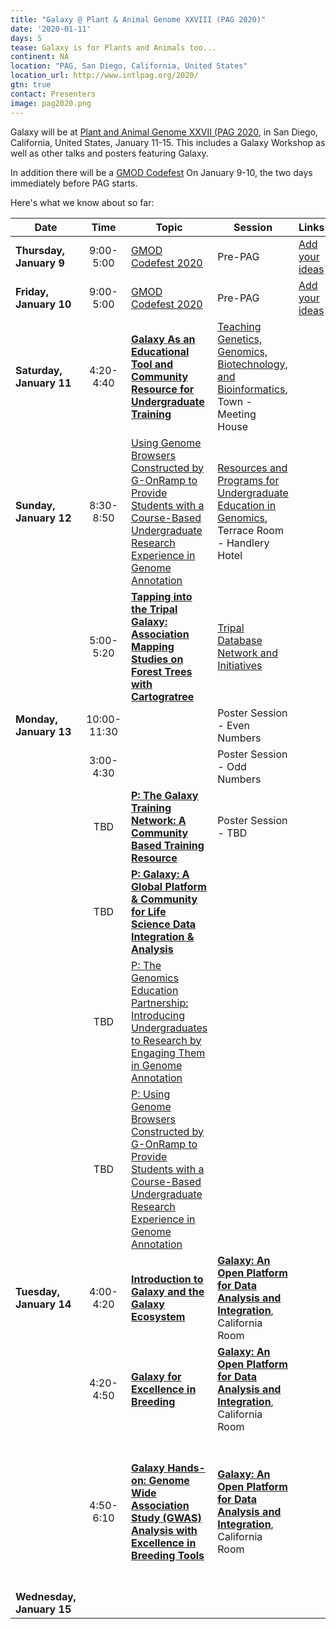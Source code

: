 ```yaml
---
title: "Galaxy @ Plant & Animal Genome XXVIII (PAG 2020)"
date: '2020-01-11'
days: 5
tease: Galaxy is for Plants and Animals too...
continent: NA
location: "PAG, San Diego, California, United States"
location_url: http://www.intlpag.org/2020/
gtn: true
contact: Presenters
image: pag2020.png
---
```


Galaxy will be at [Plant and Animal Genome XXVII (PAG 2020](http://www.intlpag.org/), in San Diego, California, United States, January 11-15. This includes a Galaxy Workshop as well as other talks and posters featuring Galaxy.

In addition there will be a [GMOD Codefest](http://gmod.org/wiki/Codefest_2020) On January 9-10, the two days immediately before PAG starts.

Here's what we know about so far:

| Date | Time | Topic | Session | Links | Contact |
| ---- | :----: | ---- | ---- | ---- | ---- |
| **Thursday, January 9** | 9:00-5:00 | [GMOD Codefest 2020](http://gmod.org/wiki/Codefest_2020) | Pre-PAG | [Add your ideas](https://docs.google.com/document/d/1_CnUW_W4tNyl7lSlihCwZDKT45VQQxcI3I-VgjnC2Dc/edit?usp=sharing) | [Scott Cain](http://gmod.org/wiki/User:Scott), [Dave Clements](/src/people/dave-clements/index.md) |
| **Friday, January 10** | 9:00-5:00 | [GMOD Codefest 2020](http://gmod.org/wiki/Codefest_2020) | Pre-PAG | [Add your ideas](https://docs.google.com/document/d/1_CnUW_W4tNyl7lSlihCwZDKT45VQQxcI3I-VgjnC2Dc/edit?usp=sharing) | [Scott Cain](http://gmod.org/wiki/User:Scott), [Dave Clements](/src/people/dave-clements/index.md) |
| **Saturday, January 11** | 4:20-4:40 | **[Galaxy As an Educational Tool and Community Resource for Undergraduate Training](https://plan.core-apps.com/pag_2020/event/60658e794c2a6d06f3aa20dcfb5fc100)** | [Teaching Genetics, Genomics, Biotechnology, and Bioinformatics](https://plan.core-apps.com/pag_2020/event/680f532f0a26f8c2f8d1736dbb0303c8), Town - Meeting House | | [Mo Heydarian](/src/people/mo-heydarian/index.md) |
| **Sunday, January 12** | 8:30-8:50 | [Using Genome Browsers Constructed by G-OnRamp to Provide Students with a Course-Based Undergraduate Research Experience in Genome Annotation](https://plan.core-apps.com/pag_2020/event/60658e794c2a6d06f3aa20dcfb6074c8) | [Resources and Programs for Undergraduate Education in Genomics](https://plan.core-apps.com/pag_2020/event/680f532f0a26f8c2f8d1736dbb03ffae), Terrace Room - Handlery Hotel | | [Wilson Leung](https://biology.wustl.edu/people/wilson-leung) | 
| | 5:00-5:20 | **[Tapping into the Tripal Galaxy: Association Mapping Studies on Forest Trees with Cartogratree](https://plan.core-apps.com/pag_2020/event/d58894cb3c5f7a1019a50c969c5b7535)** | [Tripal Database Network and Initiatives](https://plan.core-apps.com/pag_2020/event/680f532f0a26f8c2f8d1736dbb054ce2) | | [Nic Herndon](https://myweb.ecu.edu/herndonn19/) |
| **Monday, January 13** | 10:00-11:30 | |  Poster Session - Even Numbers |  |  |
| | 3:00-4:30 |  | Poster Session - Odd Numbers |  |  |
| | TBD | **[P: The Galaxy Training Network: A Community Based Training Resource](https://plan.core-apps.com/pag_2020/abstract/d58894cb3c5f7a1019a50c969c59b001)** | Poster Session - TBD | | [Mo Heydarian](/src/people/mo-heydarian/index.md) |
| | TBD | **[P: Galaxy: A Global Platform & Community for Life Science Data Integration & Analysis](https://plan.core-apps.com/pag_2020/abstract/d58894cb3c5f7a1019a50c969c59cd70)** | | | [Dave Clements](/src/people/dave-clements/index.md) |
| | TBD | [P: The Genomics Education Partnership: Introducing Undergraduates to Research by Engaging Them in Genome Annotation](https://plan.core-apps.com/pag_2020/abstract/c36ea450c35dad0021dfc0a90dfda528) | | | [Sarah Elgin](https://en.wikipedia.org/wiki/Sarah_Elgin) |
| | TBD | [P: Using Genome Browsers Constructed by G-OnRamp to Provide Students with a Course-Based Undergraduate Research Experience in Genome Annotation](https://plan.core-apps.com/pag_2020/abstract/c36ea450c35dad0021dfc0a90dfd70ac) | | | [Wilson Leung](https://biology.wustl.edu/people/wilson-leung) | 
| **Tuesday, January 14** | 4:00-4:20 | **[Introduction to Galaxy and the Galaxy Ecosystem](https://plan.core-apps.com/pag_2020/event/a8f1e9dbae7dc0d6d1e5f05d4657f89d)** | **[Galaxy: An Open Platform for Data Analysis and Integration](https://plan.core-apps.com/pag_2020/event/680f532f0a26f8c2f8d1736dbb037b2d)**, California Room  | | [Dave Clements](/src/people/dave-clements/index.md) |
|  | 4:20-4:50 | **[Galaxy for Excellence in Breeding](https://plan.core-apps.com/pag_2020/event/0faacece23744ad32bb082ce6b8c5e27)** | **[Galaxy: An Open Platform for Data Analysis and Integration](https://plan.core-apps.com/pag_2020/event/680f532f0a26f8c2f8d1736dbb037b2d)**, California Room | | [Star Yanxin Gao](https://twitter.com/stargao3) |
|  | 4:50-6:10 | **[Galaxy Hands-on: Genome Wide Association Study (GWAS) Analysis with Excellence in Breeding Tools](https://plan.core-apps.com/pag_2020/event/959619631bade74d533994f26e218d04)** | **[Galaxy: An Open Platform for Data Analysis and Integration](https://plan.core-apps.com/pag_2020/event/680f532f0a26f8c2f8d1736dbb037b2d)**, California Room | | [Star Yanxin Gao](https://twitter.com/stargao3), [Mo Heydarian](/src/people/mo-heydarian/index.md), [Dave Clements](/src/people/dave-clements/index.md), Umesh Rosyara, Jose Crossa, Mathias Lorieux |
| **Wednesday, January 15** |  |  |  |  |  | |
